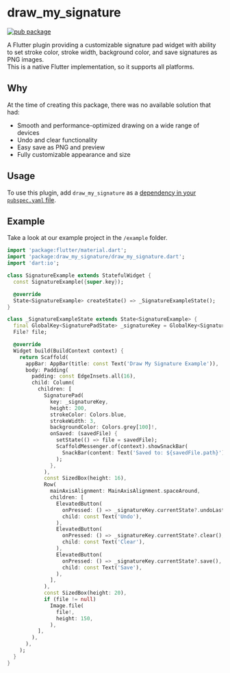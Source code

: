 # draw_my_signature

[![pub package](https://img.shields.io/pub/v/draw_my_signature.svg)](https://pub.dev/packages/draw_my_signature)

A Flutter plugin providing a customizable signature pad widget with ability
to set stroke color, stroke width, background color, and save signatures as PNG images.  
This is a native Flutter implementation, so it supports all platforms.

## Why

At the time of creating this package, there was no available solution that had:

- Smooth and performance-optimized drawing on a wide range of devices
- Undo and clear functionality
- Easy save as PNG and preview
- Fully customizable appearance and size

## Usage

To use this plugin, add `draw_my_signature` as a
[dependency in your `pubspec.yaml` file](https://pub.dev/packages/draw_my_signature).

## Example

Take a look at our example project in the `/example` folder.

```dart
import 'package:flutter/material.dart';
import 'package:draw_my_signature/draw_my_signature.dart';
import 'dart:io';

class SignatureExample extends StatefulWidget {
  const SignatureExample({super.key});

  @override
  State<SignatureExample> createState() => _SignatureExampleState();
}

class _SignatureExampleState extends State<SignatureExample> {
  final GlobalKey<SignaturePadState> _signatureKey = GlobalKey<SignaturePadState>();
  File? file;

  @override
  Widget build(BuildContext context) {
    return Scaffold(
      appBar: AppBar(title: const Text('Draw My Signature Example')),
      body: Padding(
        padding: const EdgeInsets.all(16),
        child: Column(
          children: [
            SignaturePad(
              key: _signatureKey,
              height: 200,
              strokeColor: Colors.blue,
              strokeWidth: 3,
              backgroundColor: Colors.grey[100]!,
              onSaved: (savedFile) {
                setState(() => file = savedFile);
                ScaffoldMessenger.of(context).showSnackBar(
                  SnackBar(content: Text('Saved to: ${savedFile.path}')),
                );
              },
            ),
            const SizedBox(height: 16),
            Row(
              mainAxisAlignment: MainAxisAlignment.spaceAround,
              children: [
                ElevatedButton(
                  onPressed: () => _signatureKey.currentState?.undoLastStroke(),
                  child: const Text('Undo'),
                ),
                ElevatedButton(
                  onPressed: () => _signatureKey.currentState?.clear(),
                  child: const Text('Clear'),
                ),
                ElevatedButton(
                  onPressed: () => _signatureKey.currentState?.save(),
                  child: const Text('Save'),
                ),
              ],
            ),
            const SizedBox(height: 20),
            if (file != null)
              Image.file(
                file!,
                height: 150,
              ),
          ],
        ),
      ),
    );
  }
}

